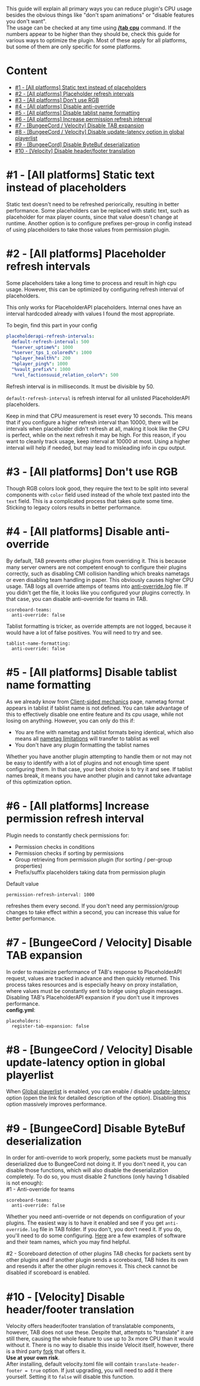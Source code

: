 This guide will explain all primary ways you can reduce plugin's CPU usage besides the obvious things like "don't spam animations" or "disable features you don't want".  
The usage can be checked at any time using [**/tab cpu**](https://github.com/NEZNAMY/TAB/wiki/Commands-&-Permissions#tab-cpu) command. If the numbers appear to be higher than they should be, check this guide for various ways to optimize the plugin. Most of these apply for all platforms, but some of them are only specific for some platforms.

# Content
* [#1 - [All platforms] Static text instead of placeholders](#1---all-platforms-static-text-instead-of-placeholders)
* [#2 - [All platforms] Placeholder refresh intervals](#2---all-platforms-placeholder-refresh-intervals)
* [#3 - [All platforms] Don't use RGB](#3---all-platforms-dont-use-rgb)
* [#4 - [All platforms] Disable anti-override](#4---all-platforms-disable-anti-override)
* [#5 - [All platforms] Disable tablist name formatting](#5---all-platforms-disable-tablist-name-formatting)
* [#6 - [All platforms] Increase permission refresh interval](#6---all-platforms-increase-permission-refresh-interval)
* [#7 - [BungeeCord / Velocity] Disable TAB expansion](#7---bungeecord--velocity-disable-tab-expansion)
* [#8 - [BungeeCord / Velocity] Disable update-latency option in global playerlist](#8---bungeecord--velocity-disable-update-latency-option-in-global-playerlist)
* [#9 - [BungeeCord] Disable ByteBuf deserialization](#9---bungeecord-disable-bytebuf-deserialization)
* [#10 - [Velocity] Disable header/footer translation](#10---velocity-disable-headerfooter-translation)

# #1 - [All platforms] Static text instead of placeholders
Static text doesn't need to be refreshed periorically, resulting in better performance. Some placeholders can be replaced with static text, such as placeholder for max player counts, since that value doesn't change at runtime. Another option is to configure prefixes per-group in config instead of using placeholders to take those values from permission plugin.

# #2 - [All platforms] Placeholder refresh intervals
Some placeholders take a long time to process and result in high cpu usage. However, this can be optimized by configuring refresh interval of placeholders.

This only works for PlaceholderAPI placeholders. Internal ones have an interval hardcoded already with values I found the most appropriate.

To begin, find this part in your config
```yml
placeholderapi-refresh-intervals:
  default-refresh-interval: 500
  "%server_uptime%": 1000
  "%server_tps_1_colored%": 1000
  "%player_health%": 200
  "%player_ping%": 1000
  "%vault_prefix%": 1000
  "%rel_factionsuuid_relation_color%": 500
```
Refresh interval is in milliseconds. It must be divisible by 50.

`default-refresh-interval` is refresh interval for all unlisted PlaceholderAPI placeholders.

Keep in mind that CPU measurement is reset every 10 seconds. This means that if you configure a higher refresh interval than 10000, there will be intervals when placeholder didn't refresh at all, making it look like the CPU is perfect, while on the next refresh it may be high. For this reason, if you want to cleanly track usage, keep interval at 10000 at most. Using a higher interval will help if needed, but may lead to misleading info in cpu output.

# #3 - [All platforms] Don't use RGB
Though RGB colors look good, they require the text to be split into several components with `color` field used instead of the whole text pasted into the `text` field. This is a complicated process that takes quite some time. Sticking to legacy colors results in better performance.

# #4 - [All platforms] Disable anti-override
By default, TAB prevents other plugins from overriding it. This is because many server owners are not competent enough to configure their plugins correctly, such as disabling CMI collision handling which breaks nametags or even disabling team handling in paper. This obviously causes higher CPU usage. TAB logs all override attemps of teams into [anti-override.log](https://github.com/NEZNAMY/TAB/wiki/Action-logging#anti-overridelog) file. If you didn't get the file, it looks like you configured your plugins correctly. In that case, you can disable anti-override for teams in TAB.
```
scoreboard-teams:
  anti-override: false
```
Tablist formatting is tricker, as override attempts are not logged, because it would have a lot of false positives. You will need to try and see.

```
tablist-name-formatting:
  anti-override: false
```

# #5 - [All platforms] Disable tablist name formatting
As we already know from [Client-sided mechanics](https://github.com/NEZNAMY/TAB/wiki/Client%E2%80%90sided-mechanics#nametag-format-in-tablist) page, nametag format appears in tablist if tablist name is not defined. You can take advantage of this to effectively disable one entire feature and its cpu usage, while not losing on anything. However, you can only do this if:
* You are fine with nametag and tablist formats being identical, which also means all [nametag limitations](https://github.com/NEZNAMY/TAB/wiki/Feature-guide:-Nametags#limitations) will transfer to tablist as well
* You don't have any plugin formatting the tablist names

Whether you have another plugin attempting to handle them or not may not be easy to identify with a lot of plugins and not enough time spent configuring them. In that case, your best choice is to try it and see. If tablist names break, it means you have another plugin and cannot take advantage of this optimization option.

# #6 - [All platforms] Increase permission refresh interval
Plugin needs to constantly check permissions for:
* Permission checks in conditions
* Permission checks if sorting by permissions
* Group retrieving from permission plugin (for sorting / per-group properties)
* Prefix/suffix placeholders taking data from permission plugin

Default value
```
permission-refresh-interval: 1000
```
refreshes them every second. If you don't need any permission/group changes to take effect within a second, you can increase this value for better performance.

# #7 - [BungeeCord / Velocity] Disable TAB expansion
In order to maximize performance of TAB's response to PlaceholderAPI request, values are tracked in advance and then quickly returned. This process takes resources and is especially heavy on proxy installation, where values must be constantly sent to bridge using plugin messages.  
Disabling TAB's PlaceholderAPI expansion if you don't use it improves performance.  
**config.yml**:
```
placeholders:
  register-tab-expansion: false
```
# #8 - [BungeeCord / Velocity] Disable update-latency option in global playerlist
When [Global playerlist](https://github.com/NEZNAMY/TAB/wiki/Feature-guide:-Global-playerlist) is enabled, you can enable / disable [update-latency](https://github.com/NEZNAMY/TAB/wiki/Feature-guide:-Global-playerlist#:~:text=other%20unlisted%20servers.-,update%2Dlatency,-false) option (open the link for detailed description of the option). Disabling this option massively improves performance.

# #9 - [BungeeCord] Disable ByteBuf deserialization
In order for anti-override to work properly, some packets must be manually deserialized due to BungeeCord not doing it. If you don't need it, you can disable those functions, which will also disable the deserialization completely. To do so, you must disable 2 functions (only having 1 disabled is not enough):  
#1 - Anti-override for teams
```
scoreboard-teams:
  anti-override: false
```
Whether you need anti-override or not depends on configuration of your plugins. The easiest way is to have it enabled and see if you get `anti-override.log` file in TAB folder. If you don't, you don't need it. If you do, you'll need to do some configuring. [Here](https://github.com/NEZNAMY/TAB/wiki/Feature-guide:-Sorting-players-in-tablist#additional-note-3---compatibility-issues-with-other-plugins) are a few examples of software and their team names, which you may find helpful.

#2 - Scoreboard detection of other plugins
TAB checks for packets sent by other plugins and if another plugin sends a scoreboard, TAB hides its own and resends it after the other plugin removes it. This check cannot be disabled if scoreboard is enabled.

# #10 - [Velocity] Disable header/footer translation
Velocity offers header/footer translation of translatable components, however, TAB does not use these. Despite that, attempts to "translate" it are still there, causing the whole feature to use up to 3x more CPU than it would without it. There is no way to disable this inside Velocit itself, however, there is a third party [fork](https://github.com/GemstoneGG/Velocity-CTD/) that offers it.  
**Use at your own risk**.  
After installing, default velocity.toml file will contain `translate-header-footer = true` option. If just upgrading, you will need to add it there yourself. Setting it to `false` will disable this function.